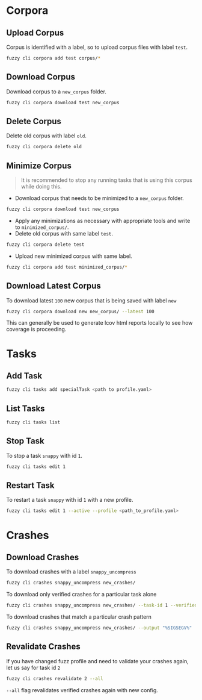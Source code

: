 # Corpora

## Upload Corpus

Corpus is identified with a label, so to upload corpus files with label `test`.

``` bash
fuzzy cli corpora add test corpus/*
```

## Download Corpus

Download corpus to a `new_corpus` folder.

``` bash
fuzzy cli corpora download test new_corpus
```

## Delete Corpus

Delete old corpus with label `old`.

``` bash
fuzzy cli corpora delete old
```

## Minimize Corpus

> It is recommended to stop any running tasks that is using this corpus while doing this.

- Download corpus that needs to be minimized to a `new_corpus` folder.

``` bash
fuzzy cli corpora download test new_corpus
```

- Apply any minimizations as necessary with appropriate tools and write to `minimized_corpus/`.
- Delete old corpus with same label `test`.

``` bash
fuzzy cli corpora delete test
```

- Upload new minimized corpus with same label.

``` bash
fuzzy cli corpora add test minimized_corpus/*
```

## Download Latest Corpus

To download latest `100` new corpus that is being saved with label `new`

``` bash
fuzzy cli corpora download new new_corpus/ --latest 100
```

This can generally be used to generate lcov html reports locally to see how coverage is proceeding.

# Tasks

## Add Task

``` bash
fuzzy cli tasks add specialTask <path to profile.yaml>
```

## List Tasks

``` bash
fuzzy cli tasks list
```

## Stop Task

To stop a task `snappy` with id `1`.

``` bash
fuzzy cli tasks edit 1
```

## Restart Task

To restart a task `snappy` with id `1` with a new profile.

``` bash
fuzzy cli tasks edit 1 --active --profile <path_to_profile.yaml>
```

# Crashes

## Download Crashes

To download crashes with a label `snappy_uncompress`

``` bash
fuzzy cli crashes snappy_uncompress new_crashes/
```

To download only verified crashes for a particular task alone

``` bash
fuzzy cli crashes snappy_uncompress new_crashes/ --task-id 1 --verified
```

To download crashes that match a particular crash pattern

``` bash
fuzzy cli crashes snappy_uncompress new_crashes/ --output "%SIGSEGV%"
```

## Revalidate Crashes

If you have changed fuzz profile and need to validate your crashes again, let us say for task id `2`

``` bash
fuzzy cli crashes revalidate 2 --all
```

`--all` flag revalidates verified crashes again with new config.
